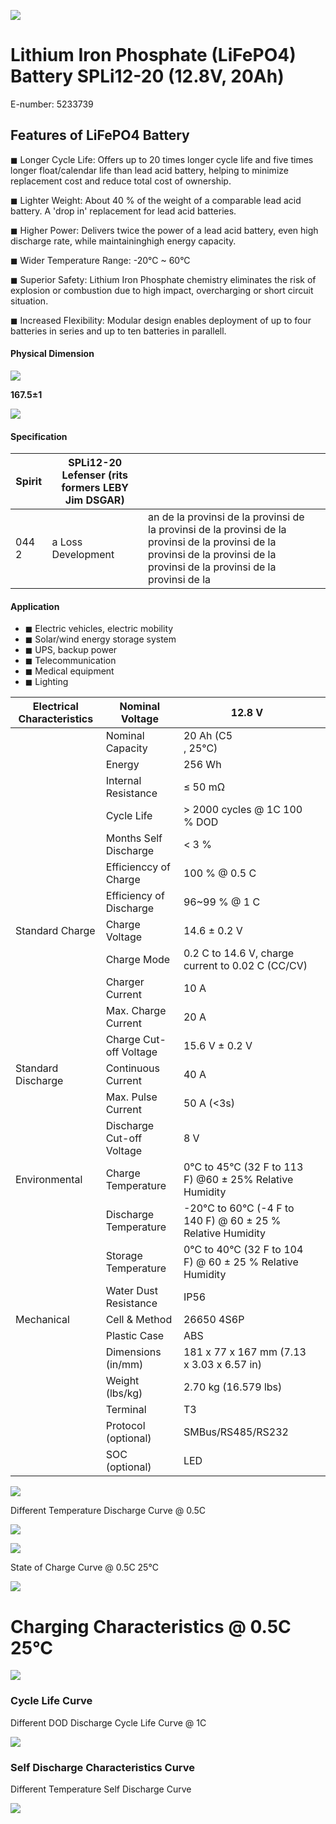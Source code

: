 ![](images/_page_0_Picture_0.jpeg)

# Lithium Iron Phosphate (LiFePO4) Battery SPLi12-20 (12.8V, 20Ah)

E-number: 5233739

## Features of LiFePO4 Battery

◼ Longer Cycle Life: Offers up to 20 times longer cycle life and five times longer float/calendar life than lead acid battery, helping to minimize replacement cost and reduce total cost of ownership.

◼ Lighter Weight: About 40 % of the weight of a comparable lead acid battery. A 'drop in' replacement for lead acid batteries.

◼ Higher Power: Delivers twice the power of a lead acid battery, even high discharge rate, while maintaininghigh energy capacity.

◼ Wider Temperature Range: -20°C ~ 60°C

◼ Superior Safety: Lithium Iron Phosphate chemistry eliminates the risk of explosion or combustion due to high impact, overcharging or short circuit situation.

◼ Increased Flexibility: Modular design enables deployment of up to four batteries in series and up to ten batteries in parallell.

#### Physical Dimension

![](images/_page_0_Figure_11.jpeg)

**167.5±1**

![](images/_page_0_Figure_12.jpeg)

#### Specification

| Spirit | SPLi12-20<br>Lefenser (rits formers LEBY Jim DSGAR) |                                                                                                                                                                               |  |
|--------|-----------------------------------------------------|-------------------------------------------------------------------------------------------------------------------------------------------------------------------------------|--|
| 044 2  | a Loss Development                                  | an de la provinsi de la provinsi de la provinsi de la provinsi de la provinsi de la provinsi de la provinsi de la provinsi de la provinsi de la provinsi de la provinsi de la |  |

#### Application

- ◼ Electric vehicles, electric mobility
- ◼ Solar/wind energy storage system
- ◼ UPS, backup power
- ◼ Telecommunication
- ◼ Medical equipment
- ◼ Lighting

| Electrical Characteristics | Nominal Voltage           | 12.8 V                                                      |  |
|----------------------------|---------------------------|-------------------------------------------------------------|--|
|                            | Nominal Capacity          | 20 Ah (C5<br>, 25°C)                                        |  |
|                            | Energy                    | 256 Wh                                                      |  |
|                            | Internal Resistance       | ≤ 50 mΩ                                                     |  |
|                            | Cycle Life                | > 2000 cycles @ 1C 100 % DOD                                |  |
|                            | Months Self Discharge     | < 3 %                                                       |  |
|                            | Efficienccy of Charge     | 100 % @ 0.5 C                                               |  |
|                            | Efficiency of Discharge   | 96~99 % @ 1 C                                               |  |
| Standard Charge            | Charge Voltage            | 14.6 ± 0.2 V                                                |  |
|                            | Charge Mode               | 0.2 C to 14.6 V, charge current to 0.02 C (CC/CV)           |  |
|                            | Charger Current           | 10 A                                                        |  |
|                            | Max. Charge Current       | 20 A                                                        |  |
|                            | Charge Cut-off Voltage    | 15.6 V ± 0.2 V                                              |  |
| Standard Discharge         | Continuous Current        | 40 A                                                        |  |
|                            | Max. Pulse Current        | 50 A (<3s)                                                  |  |
|                            | Discharge Cut-off Voltage | 8 V                                                         |  |
| Environmental              | Charge Temperature        | 0°C to 45°C (32 F to 113 F) @60 ± 25% Relative Humidity     |  |
|                            | Discharge Temperature     | -20°C to 60°C (-4 F to 140 F) @ 60 ± 25 % Relative Humidity |  |
|                            | Storage Temperature       | 0°C to 40°C (32 F to 104 F) @ 60 ± 25 % Relative Humidity   |  |
|                            | Water Dust Resistance     | IP56                                                        |  |
| Mechanical                 | Cell & Method             | 26650 4S6P                                                  |  |
|                            | Plastic Case              | ABS                                                         |  |
|                            | Dimensions (in/mm)        | 181 x 77 x 167 mm (7.13 x 3.03 x 6.57 in)                   |  |
|                            | Weight (lbs/kg)           | 2.70 kg (16.579 lbs)                                        |  |
|                            | Terminal                  | T3                                                          |  |
|                            | Protocol (optional)       | SMBus/RS485/RS232                                           |  |
|                            | SOC (optional)            | LED                                                         |  |

![](images/_page_1_Figure_0.jpeg)

Different Temperature Discharge Curve @ 0.5C

![](images/_page_1_Figure_2.jpeg)

![](images/_page_1_Figure_3.jpeg)

State of Charge Curve @ 0.5C 25°C

![](images/_page_1_Figure_5.jpeg)

# Charging Characteristics @ 0.5C 25°C

![](images/_page_1_Figure_7.jpeg)

### Cycle Life Curve

Different DOD Discharge Cycle Life Curve @ 1C

![](images/_page_1_Figure_10.jpeg)

### Self Discharge Characteristics Curve

Different Temperature Self Discharge Curve

![](images/_page_1_Figure_13.jpeg)